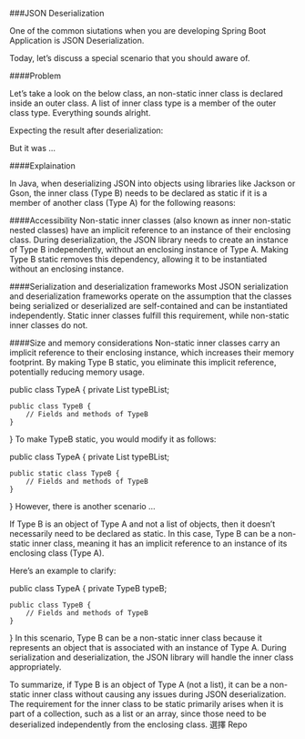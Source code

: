 ###JSON Deserialization

One of the common siutations when you are developing Spring Boot Application is JSON Deserialization.

Today, let’s discuss a special scenario that you should aware of.

####Problem

Let’s take a look on the below class, an non-static inner class is declared inside an outer class. A list of inner class type is a member of the outer class type. Everything sounds alright.



Expecting the result after deserialization:



But it was …



####Explaination

In Java, when deserializing JSON into objects using libraries like Jackson or Gson, the inner class (Type B) needs to be declared as static if it is a member of another class (Type A) for the following reasons:

####Accessibility
Non-static inner classes (also known as inner non-static nested classes) have an implicit reference to an instance of their enclosing class. During deserialization, the JSON library needs to create an instance of Type B independently, without an enclosing instance of Type A. Making Type B static removes this dependency, allowing it to be instantiated without an enclosing instance.

####Serialization and deserialization frameworks
Most JSON serialization and deserialization frameworks operate on the assumption that the classes being serialized or deserialized are self-contained and can be instantiated independently. Static inner classes fulfill this requirement, while non-static inner classes do not.

####Size and memory considerations
Non-static inner classes carry an implicit reference to their enclosing instance, which increases their memory footprint. By making Type B static, you eliminate this implicit reference, potentially reducing memory usage.

public class TypeA {
    private List<TypeB> typeBList;

    public class TypeB {
        // Fields and methods of TypeB
    }
}
To make TypeB static, you would modify it as follows:

public class TypeA {
    private List<TypeB> typeBList;

    public static class TypeB {
        // Fields and methods of TypeB
    }
}
However, there is another scenario …

If Type B is an object of Type A and not a list of objects, then it doesn’t necessarily need to be declared as static. In this case, Type B can be a non-static inner class, meaning it has an implicit reference to an instance of its enclosing class (Type A).

Here’s an example to clarify:

public class TypeA {
    private TypeB typeB;

    public class TypeB {
        // Fields and methods of TypeB
    }
}
In this scenario, Type B can be a non-static inner class because it represents an object that is associated with an instance of Type A. During serialization and deserialization, the JSON library will handle the inner class appropriately.

To summarize, if Type B is an object of Type A (not a list), it can be a non-static inner class without causing any issues during JSON deserialization. The requirement for the inner class to be static primarily arises when it is part of a collection, such as a list or an array, since those need to be deserialized independently from the enclosing class.
選擇 Repo